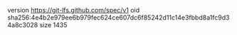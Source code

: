 version https://git-lfs.github.com/spec/v1
oid sha256:4e4b2e979ee6b979fec624ce607dc6f85242d11c14e3fbbd8a1fc9d34a8c3028
size 1435
